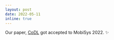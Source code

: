 ```yaml
---
layout: post
date: 2022-05-11
inline: true
---
```



Our paper, [CoDL](https://dl.acm.org/doi/abs/10.1145/3498361.3538932) got accepted to MobiSys 2022. :sparkles:
